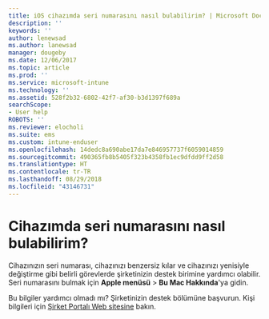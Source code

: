 ```yaml
---
title: iOS cihazımda seri numarasını nasıl bulabilirim? | Microsoft Docs
description: ''
keywords: ''
author: lenewsad
ms.author: lanewsad
manager: dougeby
ms.date: 12/06/2017
ms.topic: article
ms.prod: ''
ms.service: microsoft-intune
ms.technology: ''
ms.assetid: 528f2b32-6802-42f7-af30-b3d1397f689a
searchScope:
- User help
ROBOTS: ''
ms.reviewer: elocholi
ms.suite: ems
ms.custom: intune-enduser
ms.openlocfilehash: 14dedc8a690abe17da7e846957737f6059014859
ms.sourcegitcommit: 490365fb8b5405f323b4358fb1ec9dfdd9ff2d58
ms.translationtype: HT
ms.contentlocale: tr-TR
ms.lasthandoff: 08/29/2018
ms.locfileid: "43146731"
---
```

# <a name="how-do-i-find-the-serial-number-on-my-device"></a>Cihazımda seri numarasını nasıl bulabilirim?

Cihazınızın seri numarası, cihazınızı benzersiz kılar ve cihazınızı yenisiyle değiştirme gibi belirli görevlerde şirketinizin destek birimine yardımcı olabilir. Seri numarasını bulmak için **Apple menüsü** > **Bu Mac Hakkında**'ya gidin.

Bu bilgiler yardımcı olmadı mı? Şirketinizin destek bölümüne başvurun. Kişi bilgileri için [Şirket Portalı Web sitesine](https://go.microsoft.com/fwlink/?linkid=2010980) bakın.
